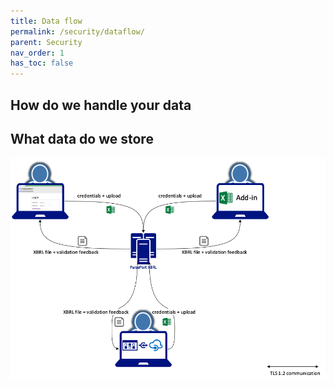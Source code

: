 ```yaml
---
title: Data flow
permalink: /security/dataflow/
parent: Security
nav_order: 1
has_toc: false
---
```


## How do we handle your data

## What data do we store


![DataFlow](https://github.com/ParsePort/parseport.github.io/raw/master/images/dataflow.png "Typical flow for data send to ParsePort")
